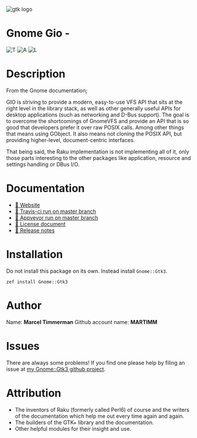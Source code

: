 ![gtk logo][logo]

# Gnome Gio -

![T][travis-svg] ![A][appveyor-svg] ![L][license-svg]

[travis-svg]: https://travis-ci.org/MARTIMM/gnome-gio.svg?branch=master
[travis-run]: https://travis-ci.org/MARTIMM/gnome-gio

[appveyor-svg]: https://ci.appveyor.com/api/projects/status/github/MARTIMM/gnome-gio?branch=master&passingText=Windows%20-%20OK&failingText=Windows%20-%20FAIL&pendingText=Windows%20-%20pending&svg=true
[appveyor-run]: https://ci.appveyor.com/project/MARTIMM/gnome-gio/branch/master

[license-svg]: http://martimm.github.io/label/License-label.svg
[licence-lnk]: http://www.perlfoundation.org/artistic_license_2_0


# Description

From the Gnome documentation;

GIO is striving to provide a modern, easy-to-use VFS API that sits at the right level in the library stack, as well as other generally useful APIs for desktop applications (such as networking and D-Bus support). The goal is to overcome the shortcomings of GnomeVFS and provide an API that is so good that developers prefer it over raw POSIX calls. Among other things that means using GObject. It also means not cloning the POSIX API, but providing higher-level, document-centric interfaces.

That being said, the Raku implementation is not implementing all of it, only those parts interesting to the other packages like application, resource and settings handling or DBus I/O.


# Documentation
* [ 🔗 Website](https://martimm.github.io/gnome-gtk3/content-docs/reference-gio.html)
* [ 🔗 Travis-ci run on master branch][travis-run]
* [ 🔗 Appveyor run on master branch][appveyor-run]
* [ 🔗 License document][licence-lnk]
* [ 🔗 Release notes][changes]

# Installation
Do not install this package on its own. Instead install `Gnome::Gtk3`.

`zef install Gnome::Gtk3`


# Author

Name: **Marcel Timmerman**
Github account name: **MARTIMM**

# Issues

There are always some problems! If you find one please help by filing an issue at [my Gnome::Gtk3 github project][issues].

# Attribution
* The inventors of Raku (formerly called Perl6) of course and the writers of the documentation which help me out every time again and again.
* The builders of the GTK+ library and the documentation.
* Other helpful modules for their insight and use.

[//]: # (---- [refs] ----------------------------------------------------------)
[changes]: https://github.com/MARTIMM/perl6-gnome-gobject/blob/master/CHANGES.md
[logo]: https://martimm.github.io/gnome-gtk3/content-docs/images/gtk-perl6.png
[issues]: https://github.com/MARTIMM/perl6-gnome-gtk3/issues
